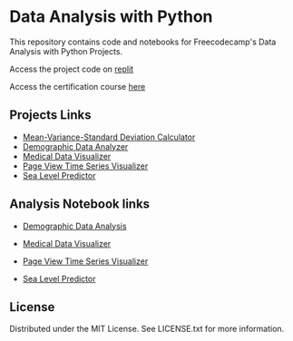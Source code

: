 # Data Analysis with Python
This repository contains code and notebooks for Freecodecamp's Data Analysis with Python Projects.

Access the project code on [replit](https://replit.com/@sharmas1ddharth) 

Access the certification course [here](https://www.freecodecamp.org/learn/data-analysis-with-python/)

## Projects Links
- [Mean-Variance-Standard Deviation Calculator](https://github.com/sharmas1ddharth/Data-Analysis-with-python/tree/main/Mean-Variance-Standard_Deviation_Calculator)
- [Demographic Data Analyzer](https://github.com/sharmas1ddharth/Data-Analysis-with-python/tree/main/Demographic-data-analysis)
- [Medical Data Visualizer](https://github.com/sharmas1ddharth/Data-Analysis-with-python/tree/main/Medical-data-visualizer)
- [Page View Time Series Visualizer](https://github.com/sharmas1ddharth/Data-Analysis-with-python/tree/main/Freecodecamp-forum-page-views-time-series-visualizer)
- [Sea Level Predictor](https://github.com/sharmas1ddharth/Data-Analysis-with-python/tree/main/Sea-level-predictor)

## Analysis Notebook links

- [Demographic Data Analysis](https://datalore.jetbrains.com/notebook/jGVfrtnn5vDdWyQIY8plrD/8yJ26q6QeqTJFmsGTvVldS/)
- [Medical Data Visualizer](https://datalore.jetbrains.com/notebook/jGVfrtnn5vDdWyQIY8plrD/waxUSxyZPCsSaf3ngdKWTI/)

- [Page View Time Series Visualizer](https://datalore.jetbrains.com/notebook/jGVfrtnn5vDdWyQIY8plrD/4TgeJ2r11SFhhs3W5dIn2u/)

- [Sea Level Predictor](https://datalore.jetbrains.com/notebook/jGVfrtnn5vDdWyQIY8plrD/X0xwgACMQiUlZBN45A4sUf)


## License
Distributed under the MIT License. See LICENSE.txt for more information.
